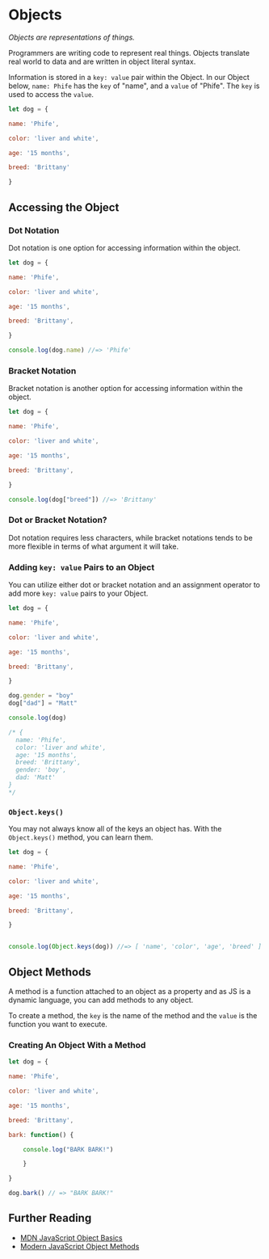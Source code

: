 # Objects

_Objects are representations of things._

Programmers are writing code to represent real things. Objects translate real world to data and are written in object literal syntax.

Information is stored in a `key: value` pair within the Object. In our Object below, `name: Phife` has the  `key` of "name", and a `value` of "Phife". The `key` is used to access the `value`.

```js
let dog = {

name: 'Phife',

color: 'liver and white',

age: '15 months',

breed: 'Brittany'

}
```

## Accessing the Object

### Dot Notation

Dot notation is one option for accessing information within the object.

```js
let dog = {

name: 'Phife',

color: 'liver and white',

age: '15 months',

breed: 'Brittany',

}

console.log(dog.name) //=> 'Phife'

```

### Bracket Notation

Bracket notation is another option for accessing information within the object.

```js
let dog = {

name: 'Phife',

color: 'liver and white',

age: '15 months',

breed: 'Brittany',

}

console.log(dog["breed"]) //=> 'Brittany'

```

### Dot or Bracket Notation?

Dot notation requires less characters, while bracket notations tends to be more flexible in terms of what argument it will take.

### **Adding `key: value` Pairs to an Object**

You can utilize either dot or bracket notation and an assignment operator to add more `key: value` pairs to your Object.

```js
let dog = {

name: 'Phife',

color: 'liver and white',

age: '15 months',

breed: 'Brittany',

}

dog.gender = "boy"
dog["dad"] = "Matt"

console.log(dog)

/* {
  name: 'Phife',
  color: 'liver and white',
  age: '15 months',
  breed: 'Brittany',
  gender: 'boy',
  dad: 'Matt'
}
*/

```

### **`Object.keys()`**

You may not always know all of the keys an object has. With the `Object.keys()` method, you can learn them.

```js
let dog = {

name: 'Phife',

color: 'liver and white',

age: '15 months',

breed: 'Brittany',

}


console.log(Object.keys(dog)) //=> [ 'name', 'color', 'age', 'breed' ]


```

## Object Methods

A method is a function attached to an object as a property and as JS is a dynamic language, you can add methods to any object.

To create a method, the `key` is the name of the method and the `value` is the function you want to execute.

### **Creating An Object With a Method**

```js
let dog = {

name: 'Phife',

color: 'liver and white',

age: '15 months',

breed: 'Brittany',

bark: function() {

    console.log("BARK BARK!")

    }

}

dog.bark() // => "BARK BARK!"


```

## **Further Reading**

- [MDN JavaScript Object Basics](<https://developer.mozilla.org/en-US/docs/Learn/JavaScript/Objects/Basics>)
- [Modern JavaScript Object Methods](<https://javascript.info/object-methods>)
